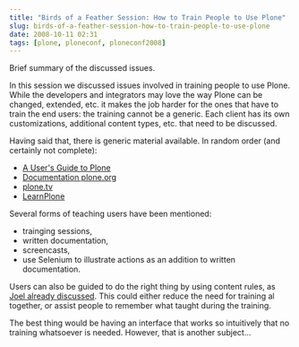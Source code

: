 ```yaml
---
title: "Birds of a Feather Session: How to Train People to Use Plone"
slug: birds-of-a-feather-session-how-to-train-people-to-use-plone
date: 2008-10-11 02:31
tags: [plone, ploneconf, ploneconf2008]
---
```


Brief summary of the discussed issues.

In this session we discussed issues involved in training people to use
Plone. While the developers and integrators may love the way Plone can
be changed, extended, etc. it makes the job harder for the ones that
have to train the end users: the training cannot be a generic. Each
client has its own customizations, additional content types, etc. that
need to be discussed.

Having said that, there is generic material available. In random order
(and certainly not complete):

-   [A User's Guide to Plone](http://www.plonebook.info/)
-   [Documentation plone.org](http://plone.org/documentation)
-   [plone.tv](http://plone.tv)
-   [LearnPlone](http://learnplone.org/)

Several forms of teaching users have been mentioned:

-   trainging sessions,
-   written documentation,
-   screencasts,
-   use Selenium to illustrate actions as an addition to written documentation.

Users can also be guided to do the right thing by using content rules,
as [Joel already discussed](/weblog/real-world-intranets-joel-burton/
"Real world intranets (Joel Burton)"). This could either reduce the
need for training al together, or assist people to remember what
taught during the training.

The best thing would be having an interface that works so intuitively
that no training whatsoever is needed. However, that is another
subject...
